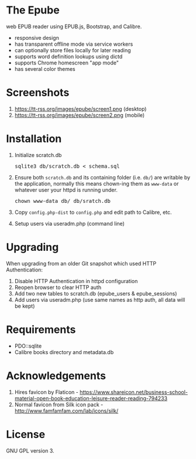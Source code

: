 The Epube
=========

web EPUB reader using EPUB.js, Bootstrap, and Calibre.

* responsive design
* has transparent offline mode via service workers
* can optionally store files locally for later reading
* supports word definition lookups using dictd
* supports Chrome homescreen "app mode"
* has several color themes

Screenshots
===========

1. https://tt-rss.org/images/epube/screen1.png (desktop)
2. https://tt-rss.org/images/epube/screen2.png (mobile)

Installation
============

1. Initialize scratch.db 

    <pre>sqlite3 db/scratch.db &lt; schema.sql</pre>
    
2. Ensure both <code>scratch.db</code> and its containing folder (i.e. <code>db/</code>) are writable by the 
application, normally this means chown-ing them as <code>www-data</code> or whatever user your httpd is running under.

    <pre>chown www-data db/ db/sratch.db</pre>

3. Copy <code>config.php-dist</code> to <code>config.php</code> and edit path to Calibre, etc.

4. Setup users via useradm.php (command line)

Upgrading
=========

When upgrading from an older Git snapshot which used HTTP Authentication:

1. Disable HTTP Authentication in httpd configuration
2. Reopen browser to clear HTTP auth 
3. Add two new tables to scratch.db (epube_users & epube_sessions)
4. Add users via useradm.php (use same names as http auth, all data will be kept)

Requirements
============

* PDO::sqlite
* Calibre books directory and metadata.db

Acknowledgements
================

1. Hires favicon by Flaticon - https://www.shareicon.net/business-school-material-open-book-education-leisure-reader-reading-794233
2. Normal favicon from Silk icon pack - http://www.famfamfam.com/lab/icons/silk/

License
=======

GNU GPL version 3.
